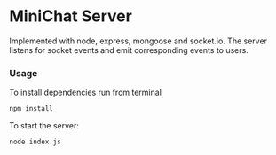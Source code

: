 # MiniChat Server

Implemented with node, express, mongoose and socket.io. The server listens for socket events and emit corresponding events to users.

### Usage

To install dependencies run from terminal

```bash
npm install
```

To start the server:

```bash
node index.js
```
